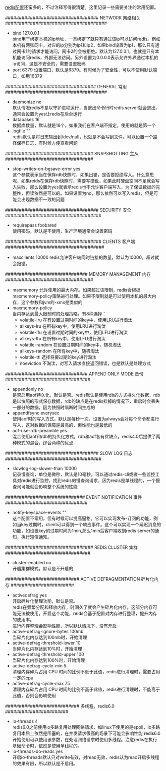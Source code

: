 [redis配置](https://raw.githubusercontent.com/antirez/redis/5.0/redis.conf)还蛮多的，不过注释写得很清楚。这里记录一些需要关注的常用配置。

################################## NETWORK 网络相关 #####################################  
- bind 127.0.0.1  
bind用于绑定本机的ip地址，一旦绑定了就只有通过该ip可以访问redis。例如本机有两张网卡，对应的ip分别为ip1和ip2，如果bind设置为ip1，那么只有通过网卡1的请求才能访问，网卡2的会被拒绝。默认为127.0.0.1，也就是只有本机能访问redis，外部无法访问。另外设置为0.0.0.0表示允许外界通过本机的ip访问，这是不安全的，需要设置密码
- port 6379 
设置端口，默认是6379。有时候为了安全性，可以不使用默认端口，如用16379

################################# GENERAL 常用 #####################################  
- daemonize no  
默认情况redis不是以守护进程运行，当退出命令行时redis server就会退出。通常会设置为yes让redis在后台运行  
- databases 16  
数据库数量，默认就是16个，如果我们在客户端不指定，使用的就是第一个  
- logfile ""  
redis默认是将日志输出到/dev/null，也就是不会写到文件。可以设置一个路径保存日志，有时候方便查看问题

################################ SNAPSHOTTING  主从 ################################  
- stop-writes-on-bgsave-error yes  
这个参数表示当在保存rdb快照时，如果出错，是否要拒绝写入。什么意思呢，如果reids在保存rdb快照时，需要写硬盘，如果此时硬盘空间不足就会写入失败，那么设置为yes就表示redis也不允许客户端写入，为了保证数据的完整性，但读依然是可以的。如果设置为no，那么依然可以写入redis，但是可能会出现数据不一致的问题

################################## SECURITY 安全 ###################################
- requirepass foobared  
使用密码，默认是不使用，生产环境通常会设置密码

################################### CLIENTS 客户端 ####################################
- maxclients 10000
redis允许客户端同时链接的数量，默认为10000，超过就会报错。  

############################## MEMORY MANAGEMENT 内存 ################################
- maxmemory <bytes>
允许使用的最大内存。如果超过该限制，redis会根据maxmemory-policy策略进行处理。如果不限制就是可以使用本机的最大内存，这个参数和jvm的-xmx是类似的
- maxmemory-policy  
当内存达到最大限制时的处理策略。有8种选择：
  - volatile-lru 在有设置过期时间的key中，使用LRU进行淘汰  
  - allkeys-lru 在所有key中，使用LRU进行淘汰
  - volatile-lfu 在设置过期时间的key中，使用LFU进行淘汰
  - allkeys-lfu 在所有key中，使用LFU进行淘汰
  - volatile-random 在设置过期时间的key中，随机淘汰
  - allkeys-random 在所有key中，随机淘汰
  - volatile-ttl 选择将要过期的key进行淘汰
  - noeviction 不淘汰，对写入请求直接返回错误，也是默认是处理方式

############################## APPEND ONLY MODE 备份 ###############################
- appendonly no  
是否启用aof持久化，默认是否。redis默认是使用rdb的方式持久化数据，rdb是以快照的形式保存数据，rdb的缺点是在redis挂掉的情况下，重启时会丢失一部分的数据，因为快照时隔断时间生成的
- appendfsync everysec  
使用aof时的写入方式，默认是每秒一次。设置为always会对每个命令都进行写入，这对数据的保障是最高的，但性能也是最低的
- aof-use-rdb-preamble yes  
混合使用aof和rdb的持久化方式。rdb和aof各有优缺点，redis4.0后提供了两种模式的混合，综合两种的优点

################################## SLOW LOG 日志 ###################################  
- slowlog-log-slower-than 10000  
记录慢查询，单位是微秒，默认是10毫秒。可以通过redis-cli或者一些监控工具对redis进行监控，找到redis的慢查询请求，因为redis是单线程的，一个慢查询可能就会影响整个系统的性能

############################# EVENT NOTIFICATION 事件 ##############################
- notify-keyspace-events ""  
这个配置不常用，但有时候可以提高逼格。它可以实现发布-订阅的功能，例如当key过期时，client可以得到一个响应事件。这个可以实现一个延迟消息的功能，如设置key的过期时间为1min,那么1min后客户端收到redis server的通知，执行短信通知。

################################ REDIS CLUSTER 集群 ###############################
- cluster-enabled no  
开启集群模式，默认是不开启的  

########################### ACTIVE DEFRAGMENTATION 碎片化内存 #######################
- activedefrag yes   
开启碎片化整理功能，默认是否。  
redis在频繁分配和释放内存，时间久了就会产生碎片化内存，这部分内存可能无法被使用，开启这个功能，reids会基于配置对内存进行整理，提升内存的使用率。  
进行内存整理会影响性能，所以默认情况下，没有开启  
- active-defrag-ignore-bytes 100mb  
当碎片化内存达到100mb时，开始清理
- active-defrag-threshold-lower 10  
当碎片化内存达到10%时，开始清理
- active-defrag-threshold-upper 100  
当碎片化内存达到100%时，开始清理
- active-defrag-cycle-min 5  
清理内存碎片占用 CPU 时间的比例不低于此值，redis进行清理时，需要占用一定的cpu
- active-defrag-cycle-max 75  
清理内存碎片占用 CPU 时间的比例不高于此值，redis进行清理时，不能高于此值，否则会影响使用  

########################### 多线程，redis6.0 #######################
- io-threads 4  
redis6.0之前使用io多路复用处理网络请求，如linux下使用的是epoll，io多路复用本质上依然是阻塞的，在并发请求很高的场景下可能会影响性能
redis6.0开始使用可以使用该参数，在处理网络请求时使用多线程。注意redis在执行基础命令时，依然是使用单线程的。
- io-threads-do-reads yes  
开启io-threads默认只对write有效，对read无效，redis认为read开启多线程的效果有限，所以默认是不启用。












 
 
 
 
 
 
 

